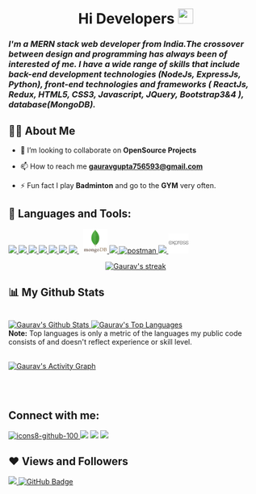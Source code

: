 <h1 align="center">Hi Developers <img src="https://raw.githubusercontent.com/MartinHeinz/MartinHeinz/master/wave.gif" width="30px" height="30px"></h1>
<h3 ><i>I'm a MERN stack web developer from India.The crossover between design and programming has always been of interested of me. I have a wide range of skills that include back-end development technologies (NodeJs, ExpressJs, Python), front-end technologies and frameworks ( ReactJs, Redux, HTML5, CSS3, Javascript, JQuery, Bootstrap3&4 ), database(MongoDB).</i></h3>


## 🙋‍♂️ About Me

- 👯 I’m looking to collaborate on **OpenSource Projects**

- 📫 How to reach me **gauravgupta756593@gmail.com**

- ⚡ Fun fact I play **Badminton** and go to the **GYM** very often.

## 🚀 Languages and Tools:

<p align="left"> 
    <a href="https://reactjs.org/" target="_blank"> <img src="https://img.icons8.com/color/48/000000/react-native.png"/> </a>
    <a href="https://developer.mozilla.org/en-US/docs/Web/JavaScript" target="_blank"> <img src="https://img.icons8.com/color/48/000000/javascript.png"/> </a> 
    <a href="https://www.w3.org/html/" target="_blank"> <img src="https://img.icons8.com/color/48/000000/html-5.png"/> </a> 
    <a href="https://www.w3schools.com/css/" target="_blank"> <img src="https://img.icons8.com/color/48/000000/css3.png"/> </a> 
    <a href="https://getbootstrap.com" target="_blank"> <img src="https://img.icons8.com/color/48/000000/bootstrap.png"/> </a> 
    <a href="https://redux.js.org" target="_blank"> <img src="https://img.icons8.com/color/48/000000/redux.png"/> </a>
    <a style="padding-right:8px;" href="https://nodejs.org" target="_blank"> <img src="https://img.icons8.com/color/48/000000/nodejs.png"/> </a> 
    <a href="https://www.mongodb.com/" target="_blank"> <img src="https://raw.githubusercontent.com/devicons/devicon/master/icons/mongodb/mongodb-original-wordmark.svg" alt="mongodb" width="48" height="48"/> </a> 
    <a href="https://www.python.org" target="_blank"> <img src="https://img.icons8.com/color/48/000000/python.png"/> </a> 
    <a href="https://postman.com" target="_blank"> <img src="https://www.vectorlogo.zone/logos/getpostman/getpostman-icon.svg" alt="postman" width="45" height="45"/> </a>   
    <a href="https://git-scm.com/" target="_blank"> <img src="https://img.icons8.com/color/48/000000/git.png"/> </a> 
    <a href="https://expressjs.com" target="_blank"> <img src="https://raw.githubusercontent.com/devicons/devicon/master/icons/express/express-original-wordmark.svg"            alt="express" width="40" height="40"/> </a> 
</p>

<p align="center">
    <a href="https://github.com/gauravgupta799/github-readme-streak-stats">
        <img title="🔥 Get streak stats for your profile at git.io/streak-stats" alt="Gaurav's streak" src="https://github-readme-streak-stats.herokuapp.com/?user=gauravgupta799&theme=black-ice&hide_border=true&stroke=0000&background=060A0CD0"/>
    </a>
</p>

## 📊 My Github Stats

  <br/>
    <a href="https://github.com/gauravgupta799/github-readme-stats">
    <img alt="Gaurav's Github Stats" src="https://github-readme-stats.vercel.app/api?username=gauravgupta799&show_icons=true&count_private=true&theme=react&hide_border=true&bg_color=0D1117" />
    </a>
    <a href="https://github.com/gauravgupta799/github-readme-stats">
    <img alt="Gaurav's Top Languages" src="https://github-readme-stats.vercel.app/api/top-langs/?username=gauravgupta799&langs_count=8&count_private=true&layout=compact&theme=react&hide_border=true&bg_color=0D1117" />
    </a>
  <br/>
  <b>Note:</b> Top languages is only a metric of the languages my public code consists of and doesn't reflect experience or skill level.


<br/>
<br/>

<a href="https://github.com/gauravgupta799/github-readme-activity-graph"><img alt="Gaurav's Activity Graph" src="https://activity-graph.herokuapp.com/graph?username=gauravgupta799&bg_color=0D1117&color=5BCDEC&line=5BCDEC&point=FFFFFF&hide_border=true" /></a>

<br/>
<br/>

## Connect with me:
<p align="left">
<a href="https://github.com/gauravgupta799">
<img src="https://i.ibb.co/wYJdhph/icons8-github-100.png" alt="icons8-github-100" width="45px"/>
</a>
<a href = "https://www.linkedin.com/in/gauravgupta88/"><img src="https://img.icons8.com/fluent/48/000000/linkedin.png"/></a>
<a href = "https://twitter.com/subhamraoniar"><img src="https://img.icons8.com/fluent/48/000000/twitter.png"/></a>
<a href = "https://www.instagram.com/gaurav_gupta799"><img src="https://img.icons8.com/fluent/48/000000/instagram-new.png"/></a>
</p>

## ❤ Views and Followers
<a href="https://github.com/Meghna-DAS/github-profile-views-counter">
    <img src="https://komarev.com/ghpvc/?username=gauravgupta799">
</a>
<a href="https://github.com/gauravgupta799?tab=followers"><img src="https://img.shields.io/github/followers/gauravgupta799?label=Followers&style=social" alt="GitHub Badge"></a>
